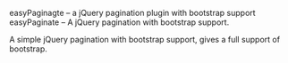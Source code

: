 easyPaginagte – a jQuery pagination plugin with bootstrap support
easyPaginate – A jQuery pagination with bootstrap support.

A simple jQuery pagination with bootstrap support, gives a full support of bootstrap.

